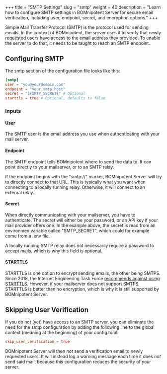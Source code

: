 +++
title = "SMTP Settings"
slug = "smtp"
weight = 40
description = "Learn how to configure SMTP settings in BOMnipotent Server for secure email verification, including user, endpoint, secret, and encryption options."
+++

Simple Mail Transfer Protocol (SMTP) is the protocol used for sending emails. In the context of BOMnipotent, the server uses it to verify that newly requested users have access to the email address they provided. To enable the server to do that, it needs to be taught to reach an SMTP endpoint.

## Configuring SMTP

The smtp section of the configuration file looks like this:
```toml
[smtp]
user = "you@yourdomain.com"
endpoint = "your.smtp.host"
secret = "${SMTP_SECRET}" # Optional
starttls = true # Optional, defaults to false
```

### Inputs

#### User

The SMTP user is the email address you use when authenticating with your mail server.

#### Endpoint

The SMTP endpoint tells BOMnipotent where to send the data to. It can point directly to your mailserver, or to an SMTP relay.

If the endpoint begins with the "smtp://" marker, BOMnipotent Server will try to directly connect to that URL. This is typically what you want when connecting to a locally running relay. Otherwise, it will connect to an external relay.

#### Secret

When directly communicating with your mailserver, you have to authenticate. The secret will either be your password, or an API key if your mail provider offers one. In the example above, the secret is read from an environmen variable called "SMTP_SECRET", which could for example come from a .env file.

A locally running SMTP relay does not necessarily require a password to accept mails, which is why this field is optional.

#### STARTTLS

STARTTLS is one option to encrypt sending emails, the other being SMTPS. Since 2018, the Internet Engineering Task Force [recommends against using STARTTLS](https://datatracker.ietf.org/doc/html/rfc8314). However, if your mailserver does not support SMTPS, STARTTLS is better than no encryption, which is why it is still supported by BOMnipotent Server.

## Skipping User Verification

If you do not (yet) have access to an SMTP server, you can eliminate the need for the smtp configuration by adding the following line to the global context (meaning at the beginning) of your config.toml:

```toml
skip_user_verification = true
```

BOMnipotent Server will then *not* send a verification email to newly requested users. It will instead log a warning message each time it does *not* send said mail, because this configuration reduces the security of your server.
